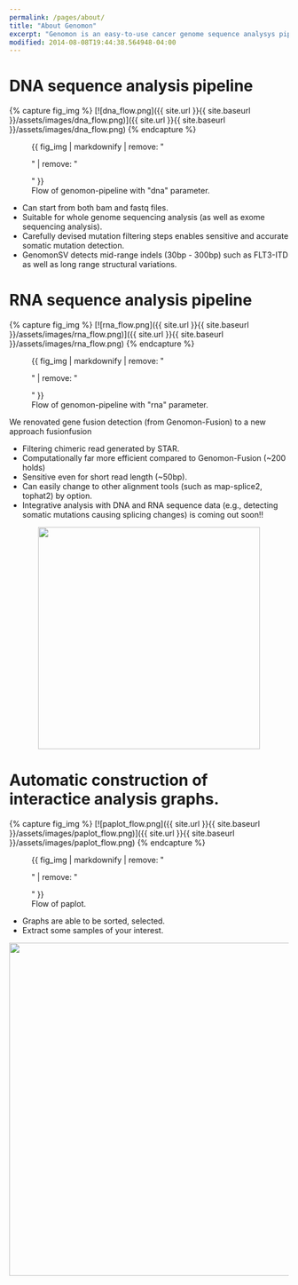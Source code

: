 ```yaml
---
permalink: /pages/about/
title: "About Genomon"
excerpt: "Genomon is an easy-to-use cancer genome sequence analysys pipeline"
modified: 2014-08-08T19:44:38.564948-04:00
---
```


# DNA sequence analysis pipeline

{% capture fig_img %}
[![dna_flow.png]({{ site.url }}{{ site.baseurl }}/assets/images/dna_flow.png)]({{ site.url }}{{ site.baseurl }}/assets/images/dna_flow.png)
{% endcapture %}

<figure>
  {{ fig_img | markdownify | remove: "<p>" | remove: "</p>" }}
  <figcaption>Flow of genomon-pipeline with "dna" parameter.</figcaption>
</figure>

 - Can start from both bam and fastq files.
 - Suitable for whole genome sequencing analysis (as well as exome sequencing analysis).
 - Carefully devised mutation filtering steps enables sensitive and accurate somatic mutation detection.
 - GenomonSV detects mid-range indels (30bp - 300bp) such as FLT3-ITD as well as long range structural variations.

# RNA sequence analysis pipeline

{% capture fig_img %}
[![rna_flow.png]({{ site.url }}{{ site.baseurl }}/assets/images/rna_flow.png)]({{ site.url }}{{ site.baseurl }}/assets/images/rna_flow.png)
{% endcapture %}

<figure>
  {{ fig_img | markdownify | remove: "<p>" | remove: "</p>" }}
  <figcaption>Flow of genomon-pipeline with "rna" parameter.</figcaption>
</figure>

We renovated gene fusion detection (from Genomon-Fusion) to a new approach fusionfusion

 - Filtering chimeric read generated by STAR.
 - Computationally far more efficient compared to Genomon-Fusion (~200 holds)
 - Sensitive even for short read length (~50bp).
 - Can easily change to other alignment tools (such as map-splice2, tophat2) by option.
 - Integrative analysis with DNA and RNA sequence data (e.g., detecting somatic mutations causing splicing changes) is coming out soon!!

<div align="center"><img src="{{ site.url }}{{ site.baseurl }}/assets/images/rna_chart.png" width="400px"></div>

# Automatic construction of interactice analysis graphs.

{% capture fig_img %}
[![paplot_flow.png]({{ site.url }}{{ site.baseurl }}/assets/images/paplot_flow.png)]({{ site.url }}{{ site.baseurl }}/assets/images/paplot_flow.png)
{% endcapture %}

<figure>
  {{ fig_img | markdownify | remove: "<p>" | remove: "</p>" }}
  <figcaption>Flow of paplot.</figcaption>
</figure>

 - Graphs are able to be sorted, selected.
 - Extract some samples of your interest.

<div align="center"><img src="{{ site.url }}{{ site.baseurl }}/assets/images/paplot_chart.png" width="600px"></div>

